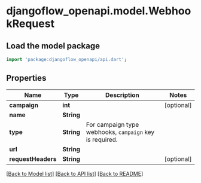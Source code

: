 # djangoflow_openapi.model.WebhookRequest

## Load the model package
```dart
import 'package:djangoflow_openapi/api.dart';
```

## Properties
Name | Type | Description | Notes
------------ | ------------- | ------------- | -------------
**campaign** | **int** |  | [optional] 
**name** | **String** |  | 
**type** | **String** | For campaign type webhooks, `campaign` key is required. | 
**url** | **String** |  | 
**requestHeaders** | **String** |  | [optional] 

[[Back to Model list]](../README.md#documentation-for-models) [[Back to API list]](../README.md#documentation-for-api-endpoints) [[Back to README]](../README.md)


